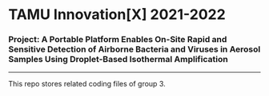 # TAMU Innovation[X] 2021-2022
### Project: A Portable Platform Enables On-Site Rapid and Sensitive Detection of Airborne Bacteria and Viruses in Aerosol Samples Using Droplet-Based Isothermal Amplification
---
This repo stores related coding files of group 3.
